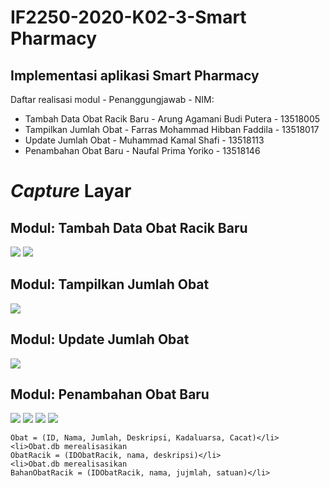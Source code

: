# IF2250-2020-K02-3-Smart Pharmacy
## Implementasi aplikasi Smart Pharmacy

<p>Daftar realisasi modul - Penanggungjawab - NIM: </p>
<ul>
    <li>Tambah Data Obat Racik Baru - Arung Agamani Budi Putera - 13518005 </li>
    <li>Tampilkan Jumlah Obat - Farras Mohammad Hibban Faddila - 13518017 </li>
    <li>Update Jumlah Obat - Muhammad Kamal Shafi - 13518113 </li>
    <li>Penambahan Obat Baru - Naufal Prima Yoriko - 13518146 </li>
</ul>

# *Capture* Layar
## Modul: Tambah Data Obat Racik Baru
![](doc\ScreenShots\AddObatRacikScreenCapture\addObatRacik1.jpg)
![](doc\ScreenShots\AddObatRacikScreenCapture\addObatRacik2.jpg)

## Modul: Tampilkan Jumlah Obat
![](doc/ScreenShots/ShowObatScreenCapture/mainwindow2.jpg)

## Modul: Update Jumlah Obat
![](doc/ScreenShots/UpdateJumlahObat/mainwindow.jpg)

## Modul: Penambahan Obat Baru
![](doc\ScreenShots\PenambahanObat\successAdd.jpg)
![](doc\ScreenShots\PenambahanObat\failAdd1.jpg)
![](doc\ScreenShots\PenambahanObat\failAdd2.jpg)
![](doc/ScreenShots/PenambahanObat/successAdd.jpg)

    Obat = (ID, Nama, Jumlah, Deskripsi, Kadaluarsa, Cacat)</li>
    <li>Obat.db merealisasikan
    ObatRacik = (IDObatRacik, nama, deskripsi)</li>
    <li>Obat.db merealisasikan
    BahanObatRacik = (IDObatRacik, nama, jujmlah, satuan)</li>
</ul>
